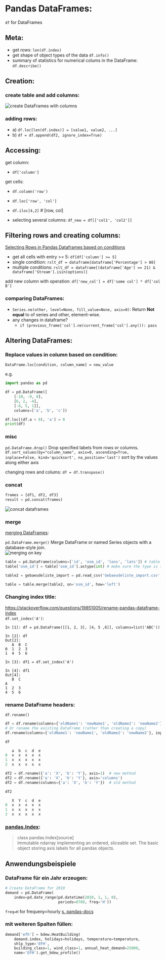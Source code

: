 # Pandas DataFrames:  
`df` for DataFrames

## Meta:
- get rows: `len(df.index)`  
- get shape of object types of the data `df.info()`  
- summary of statistics for numerical colums in the DataFrame: `df.describe()`

## Creation:

### create table and add columns:
![create DataFrames with columns](img/python/pandas/DataFrame_columnsCreationAndFill.png)

### adding rows:

- a) `df.loc[len(df.index)] = [value1, value2, ...]`
- b) `df = df.append(df2, ignore_index=True)`

## Accessing:
get column:
- `df['column']`

get cells:  
- `df.column('row')`  
- `df.loc['row', 'col']`  
- `df.iloc[4,2]` # [row, col]  

- selecting several columns: `df_new = df[['col1', 'col2']]`

## Filtering rows and creating columns:
[Selecting Rows in Pandas Dataframes based on conditions](https://www.geeksforgeeks.org/selecting-rows-in-pandas-dataframe-based-on-conditions/)  
- get all cells with entry >= 5: `df[df['column'] >= 5]`  
- single condition: `rslt_df = dataframe[dataframe['Percentage'] > 80] `
- multiple conditions: `rslt_df = dataframe[(dataframe['Age'] == 21) & dataframe['Stream'].isin(options)] `

add new column with operation: `df['new_col'] = df['some col'] * df['col B']`

### comparing DataFrames:

- `Series.ne(other, level=None, fill_value=None, axis=0)`: Return **Not equal** to of series and other, element-wise.
- any changes in dataframe?
    - `if (previous_frame['col'].ne(current_frame['col'].any()): pass`


## Altering DataFrames:

### Replace values in column based on condition:

`DataFrame.loc[condition, column_name] = new_value`

e.g.

``` python
import pandas as pd

df = pd.DataFrame([
	[-10, -9, 8],
	[6, 2, -4],
	[-8, 5, 1]],
	columns=['a', 'b', 'c'])

df.loc[(df.a < 0), 'a'] = 0
print(df)
```



### misc

`pd.DataFrame.drop()` Drop specified labels from rows or columns.  
`df.sort_values(by="column_name", axis=0, ascending=True, inplace=False, kind='quicksort', na_position='last')` sort by the values along either axis

changing rows and colums: `df = df.transpose()`  

### concat

``` python
frames = [df1, df2, df3]
result = pd.concat(frames)
```

![concat dataframes](img/python/pandas/merging_concat_basic.png)


### merge
[merging DataFrames](https://pandas.pydata.org/pandas-docs/stable/user_guide/merging.html#brief-primer-on-merge-methods-relational-algebra):

`pd.DataFrame.merge()` Merge DataFrame or named Series objects with a database-style join.  
![merging on key](img/python/pandas/merging_merge_on_key.png)

``` python
table = pd.DataFrame(columns=['id', 'osm_id', 'lons', 'lats']) # table 1
table['osm_id'] = table['osm_id'].astype(int) # make sure the type is the same

table2 = gebaeudeliste_import = pd.read_csv('Gebaeudeliste_import.csv', delimiter=';')

table = table.merge(table2, on='osm_id', how='left')

```

### Changing index title:
https://stackoverflow.com/questions/19851005/rename-pandas-dataframe-index  
`df.set_index('A')`:

```
In [1]: df = pd.DataFrame([[1, 2, 3], [4, 5 ,6]], columns=list('ABC'))

In [2]: df
Out[2]: 
   A  B  C
0  1  2  3
1  4  5  6

In [3]: df1 = df.set_index('A')

In [4]: df1
Out[4]: 
   B  C
A      
1  2  3
4  5  6
```

### rename DataFrame headers:
`df.rename()`

``` python
df = df.rename(columns={'oldName1': 'newName1', 'oldName2': 'newName2'})
# Or rename the existing DataFrame (rather than creating a copy) 
df.rename(columns={'oldName1': 'newName1', 'oldName2': 'newName2'}, inplace=True)

df

   a  b  c  d  e
0  x  x  x  x  x
1  x  x  x  x  x
2  x  x  x  x  x

df2 = df.rename({'a': 'X', 'b': 'Y'}, axis=1)  # new method
df2 = df.rename({'a': 'X', 'b': 'Y'}, axis='columns')
df2 = df.rename(columns={'a': 'X', 'b': 'Y'})  # old method  

df2

   X  Y  c  d  e
0  x  x  x  x  x
1  x  x  x  x  x
2  x  x  x  x  x
```


### [pandas.Index](http://pandas.pydata.org/pandas-docs/stable/reference/api/pandas.Index.html):  
> class pandas.Index[source]  
>    Immutable ndarray implementing an ordered, sliceable set. The basic object storing axis labels for all pandas objects.

## Anwendungsbeispiele

### DataFrame für ein Jahr erzeugen:

``` python
# Create DataFrame for 2010
demand = pd.DataFrame(
    index=pd.date_range(pd.datetime(2010, 1, 1, 0),
                        periods=8760, freq='H'))
```
  `freq=H` for frequeny=hourly [s. pandas-docs](https://pandas.pydata.org/pandas-docs/stable/user_guide/timeseries.html#timeseries-offset-aliases)

### mit weiteren Spalten füllen:  
``` python
demand['efh'] = bdew.HeatBuilding(
    demand.index, holidays=holidays, temperature=temperature,
    shlp_type='EFH',
    building_class=1, wind_class=1, annual_heat_demand=25000,
    name='EFH').get_bdew_profile()
```
